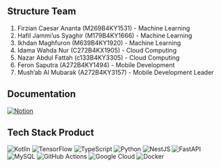 ## Structure Team
1. Firzian Caesar Ananta (M269B4KY1531) - Machine Learning
2. Hafil Jammi’us Syaghir (M179B4KY1666) - Machine Learning
3. Ikhdan Maghfuron (M639B4KY1920) - Machine Learning
4. Idama Wahda Nur (C272B4KX1905) - Cloud Computing
5. Nazar Abdul Fattah (c133B4KY3305) - Cloud Computing
6. Feron Saputra (A272B4KY1494) - Mobile Development
7. Mush’ab Al Mubarak (A272B4KY3157) - Mobile Development Leader

## Documentation
[![Notion](https://img.shields.io/badge/Notion-%23000000.svg?style=for-the-badge&logo=notion&logoColor=white)](https://shadowed-dive-f87.notion.site/VanillaTech-12b8205c71c380d2b5b1e634ad6384db)

## Tech Stack Product
![Kotlin](https://img.shields.io/badge/kotlin-%237F52FF.svg?style=for-the-badge&logo=kotlin&logoColor=white) ![TensorFlow](https://img.shields.io/badge/TensorFlow-%23FF6F00.svg?style=for-the-badge&logo=TensorFlow&logoColor=white) ![TypeScript](https://img.shields.io/badge/typescript-%23007ACC.svg?style=for-the-badge&logo=typescript&logoColor=white) ![Python](https://img.shields.io/badge/python-3670A0?style=for-the-badge&logo=python&logoColor=ffdd54) ![NestJS](https://img.shields.io/badge/nestjs-%23E0234E.svg?style=for-the-badge&logo=nestjs&logoColor=white) ![FastAPI](https://img.shields.io/badge/FastAPI-005571?style=for-the-badge&logo=fastapi) ![MySQL](https://img.shields.io/badge/mysql-4479A1.svg?style=for-the-badge&logo=mysql&logoColor=white) ![GitHub Actions](https://img.shields.io/badge/github%20actions-%232671E5.svg?style=for-the-badge&logo=githubactions&logoColor=white) ![Google Cloud](https://img.shields.io/badge/GoogleCloud-%234285F4.svg?style=for-the-badge&logo=google-cloud&logoColor=white) ![Docker](https://img.shields.io/badge/docker-%230db7ed.svg?style=for-the-badge&logo=docker&logoColor=white)
